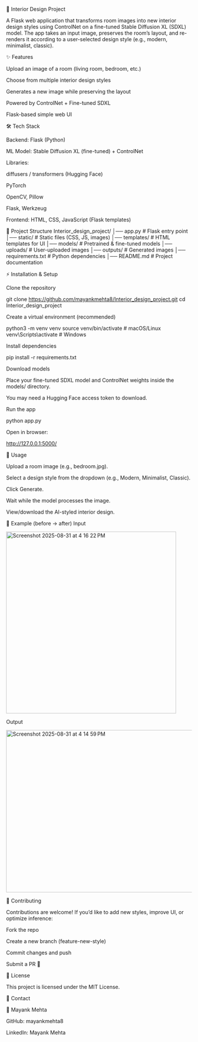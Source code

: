 🏡 Interior Design Project

A Flask web application that transforms room images into new interior design styles using ControlNet on a fine-tuned Stable Diffusion XL (SDXL) model.
The app takes an input image, preserves the room’s layout, and re-renders it according to a user-selected design style (e.g., modern, minimalist, classic).

✨ Features

Upload an image of a room (living room, bedroom, etc.)

Choose from multiple interior design styles

Generates a new image while preserving the layout

Powered by ControlNet + Fine-tuned SDXL

Flask-based simple web UI

🛠️ Tech Stack

Backend: Flask (Python)

ML Model: Stable Diffusion XL (fine-tuned) + ControlNet

Libraries:

diffusers / transformers (Hugging Face)

PyTorch

OpenCV, Pillow

Flask, Werkzeug

Frontend: HTML, CSS, JavaScript (Flask templates)

📂 Project Structure
Interior_design_project/
│── app.py                # Flask entry point
│── static/               # Static files (CSS, JS, images)
│── templates/            # HTML templates for UI
│── models/               # Pretrained & fine-tuned models
│── uploads/              # User-uploaded images
│── outputs/              # Generated images
│── requirements.txt      # Python dependencies
│── README.md             # Project documentation

⚡ Installation & Setup

Clone the repository

git clone https://github.com/mayankmehta8/Interior_design_project.git
cd Interior_design_project


Create a virtual environment (recommended)

python3 -m venv venv
source venv/bin/activate  # macOS/Linux
venv\Scripts\activate     # Windows


Install dependencies

pip install -r requirements.txt


Download models

Place your fine-tuned SDXL model and ControlNet weights inside the models/ directory.

You may need a Hugging Face access token to download.

Run the app

python app.py


Open in browser:

http://127.0.0.1:5000/

🎨 Usage

Upload a room image (e.g., bedroom.jpg).

Select a design style from the dropdown (e.g., Modern, Minimalist, Classic).

Click Generate.

Wait while the model processes the image.

View/download the AI-styled interior design.

📸 Example (before → after)
Input	


<img width="461" height="494" alt="Screenshot 2025-08-31 at 4 16 22 PM" src="https://github.com/user-attachments/assets/c944950d-d8f3-4fd2-9e3f-308a86607ff2" />

Output



<img width="543" height="441" alt="Screenshot 2025-08-31 at 4 14 59 PM" src="https://github.com/user-attachments/assets/934c9954-64fc-4f93-ae85-55cc6a3c6ee9" />
	
🤝 Contributing

Contributions are welcome!
If you’d like to add new styles, improve UI, or optimize inference:

Fork the repo

Create a new branch (feature-new-style)

Commit changes and push

Submit a PR 🚀

📜 License

This project is licensed under the MIT License.

📧 Contact

👤 Mayank Mehta

GitHub: mayankmehta8

LinkedIn: Mayank Mehta

